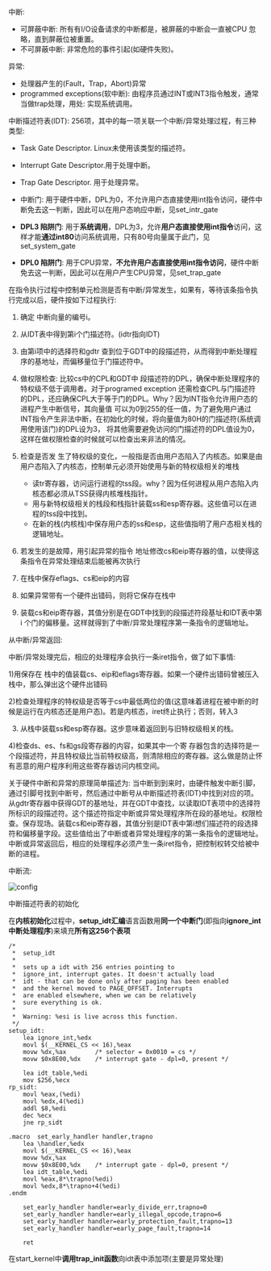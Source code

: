 中断: 

- 可屏蔽中断: 所有有I/O设备请求的中断都是，被屏蔽的中断会一直被CPU 忽略，直到屏蔽位被重置。 
- 不可屏蔽中断: 非常危险的事件引起(如硬件失败)。 

异常: 
- 处理器产生的(Fault，Trap，Abort)异常 
- programmed exceptions(软中断): 由程序员通过INT或INT3指令触发，通常当做trap处理，用处: 实现系统调用。 

中断描述符表(IDT): 256项，其中的每一项关联一个中断/异常处理过程，有三种类型: 

- Task Gate Descriptor. Linux未使用该类型的描述符。 
- Interrupt Gate Descriptor.用于处理中断。 
- Trap Gate Descriptor. 用于处理异常。 

- 中断门: 用于硬件中断，DPL为0，不允许用户态直接使用int指令访问，硬件中断免去这一判断，因此可以在用户态响应中断，见set\_intr\_gate 
- **DPL3 陷阱门**: 用于**系统调用**，DPL为3，允许**用户态直接使用int指令**访问，这样才能**通过int80**访问系统调用，只有80号向量属于此门，见 set\_system\_gate
- **DPL0 陷阱门**: 用于CPU异常，**不允许用户态直接使用int指令访问**，硬件中断免去这一判断，因此可以在用户产生CPU异常，见set\_trap\_gate 

在指令执行过程中控制单元检测是否有中断/异常发生，如果有，等待该条指令执行完成以后，硬件按如下过程执行: 

1. 确定 中断向量的编号i。 
2. 从IDT表中得到第i个门描述符。(idtr指向IDT) 
3. 由第i项中的选择符和gdtr 查到位于GDT中的段描述符，从而得到中断处理程序的基地址，而偏移量位于门描述符中。 
4. 做权限检查: 比较cs中的CPL和GDT中 段描述符的DPL，确保中断处理程序的特权级不低于调用者。对于programed exception 还需检查CPL与门描述符的DPL，还应确保CPL大于等于门的DPL。Why？因为INT指令允许用户态的进程产生中断信号，其向量值 可以为0到255的任一值，为了避免用户通过INT指令产生非法中断，在初始化的时候，将向量值为80H的门描述符(系统调用使用该门)的DPL设为3， 将其他需要避免访问的门描述符的DPL值设为0，这样在做权限检查的时候就可以检查出来非法的情况。
5. 检查是否发 生了特权级的变化，一般指是否由用户态陷入了内核态。如果是由用户态陷入了内核态，控制单元必须开始使用与新的特权级相关的堆栈
    - 读tr寄存器，访问运行进程的tss段。why？因为任何进程从用户态陷入内核态都必须从TSS获得内核堆栈指针。
    - 用与新特权级相关的栈段和栈指针装载ss和esp寄存器。这些值可以在进程的tss段中找到。
    - 在新的栈(内核栈)中保存用户态的ss和esp，这些值指明了用户态相关栈的逻辑地址。 

6. 若发生的是故障，用引起异常的指令 地址修改cs和eip寄存器的值，以使得这条指令在异常处理结束后能被再次执行 
7. 在栈中保存eflags、cs和eip的内容 
8. 如果异常带有一个硬件出错码，则将它保存在栈中 
9. 装载cs和eip寄存器，其值分别是在GDT中找到的段描述符段基址和IDT表中第i 个门的偏移量。这样就得到了中断/异常处理程序第一条指令的逻辑地址。 

从中断/异常返回: 

中断/异常处理完后，相应的处理程序会执行一条iret指令，做了如下事情:

1)用保存在 栈中的值装载cs、eip和eflags寄存器。如果一个硬件出错码曾被压入栈中，那么弹出这个硬件出错码

2)检查处理程序的特权级是否等于cs中最低两位的值(这意味着进程在被中断的时候是运行在内核态还是用户态)。若是内核态，iret终止执行；否则，转入3

3) 从栈中装载ss和esp寄存器。这步意味着返回到与旧特权级相关的栈。

4)检查ds、es、fs和gs段寄存器的内容，如果其中一个寄 存器包含的选择符是一个段描述符，并且特权级比当前特权级高，则清除相应的寄存器。这么做是防止怀有恶意的用户程序利用这些寄存器访问内核空间。

关于硬件中断和异常的原理简单描述为: 当中断到到来时，由硬件触发中断引脚，通过引脚号找到中断号，然后通过中断号从中断描述符表(IDT)中找到对应的项。从gdtr寄存器中获得GDT的基地址，并在GDT中查找，以读取IDT表项中的选择符所标识的段描述符。这个描述符指定中断或异常处理程序所在段的基地址。权限检查。保存现场。装载cs和eip寄存器，其值分别是IDT表中第i想们描述符的段选择符和偏移量字段。这些值给出了中断或者异常处理程序的第一条指令的逻辑地址。中断或异常返回后，相应的处理程序必须产生一条iret指令，把控制权转交给被中断的进程。

中断流: 

![config](./images/1.gif)

中断描述符表的初始化

在**内核初始化**过程中，**setup\_idt汇编**语言函数用**同一个中断门**(即指向**ignore\_int中断处理程序**)来填充**所有这256个表项**

```assembly
/*
 *  setup_idt
 *
 *  sets up a idt with 256 entries pointing to
 *  ignore_int, interrupt gates. It doesn't actually load
 *  idt - that can be done only after paging has been enabled
 *  and the kernel moved to PAGE_OFFSET. Interrupts
 *  are enabled elsewhere, when we can be relatively
 *  sure everything is ok.
 *
 *  Warning: %esi is live across this function.
 */
setup_idt:
	lea ignore_int,%edx
	movl $(__KERNEL_CS << 16),%eax
	movw %dx,%ax		/* selector = 0x0010 = cs */
	movw $0x8E00,%dx	/* interrupt gate - dpl=0, present */
 
	lea idt_table,%edi
	mov $256,%ecx
rp_sidt:
	movl %eax,(%edi)
	movl %edx,4(%edi)
	addl $8,%edi
	dec %ecx
	jne rp_sidt
 
.macro	set_early_handler handler,trapno
	lea \handler,%edx
	movl $(__KERNEL_CS << 16),%eax
	movw %dx,%ax
	movw $0x8E00,%dx	/* interrupt gate - dpl=0, present */
	lea idt_table,%edi
	movl %eax,8*\trapno(%edi)
	movl %edx,8*\trapno+4(%edi)
.endm
 
	set_early_handler handler=early_divide_err,trapno=0
	set_early_handler handler=early_illegal_opcode,trapno=6
	set_early_handler handler=early_protection_fault,trapno=13
	set_early_handler handler=early_page_fault,trapno=14
 
	ret
```

在start\_kernel中**调用trap\_init函数**向idt表中添加项(主要是异常处理)